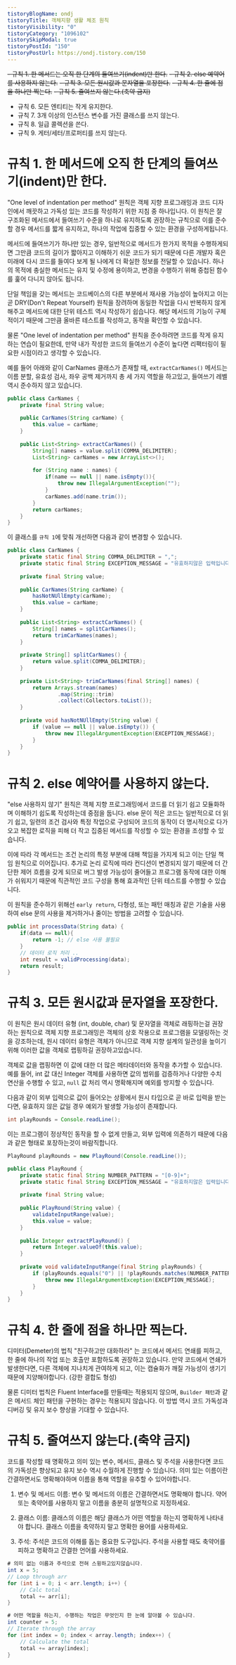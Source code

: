 ```yaml
---
tistoryBlogName: ondj
tistoryTitle: 객체지향 생활 체조 원칙
tistoryVisibility: "0"
tistoryCategory: "1096102"
tistorySkipModal: true
tistoryPostId: "150"
tistoryPostUrl: https://ondj.tistory.com/150
---
```


~~- 규칙 1. 한 메서드는 오직 한 단계의 들여쓰기(indent)만 한다.~~
~~- 규칙 2. else 예약어를 사용하지 않는다.~~
~~- 규칙 3. 모든 원시값과 문자열을 포장한다.~~
~~- 규칙 4. 한 줄에 점을 하나만 찍는다.~~
~~- 규칙 5. 줄여쓰지 않는다.(축약 금지)~~
- 규칙 6. 모든 엔티티는 작게 유지한다.
- 규칙 7. 3개 이상의 인스턴스 변수를 가진 클래스를 쓰지 않는다.
- 규칙 8. 일급 콜렉션을 쓴다.
- 규칙 9. 게터/세터/프로퍼티를 쓰지 않는다.
# 규칙 1. 한 메서드에 오직 한 단계의 들여쓰기(indent)만 한다.

"One level of indentation per method" 원칙은 객체 지향 프로그래밍과 코드 디자인에서 깨끗하고 가독성 있는 코드를 작성하기 위한 지침 중 하나입니다.
이 원칙은 잘 구조화된 메서드에서 들여쓰기 수준을 하나로 유지하도록 권장하는 규칙으로 이를 준수할 경우 메서드를 짧게 유지하고, 하나의 작업에 집중할 수 있는 환경을 구성하게됩니다.

메서드에 들여쓰기가 하나만 있는 경우, 일반적으로 메서드가 한가지 목적을 수행하게되면 그만큼 코드의 길이가 짧아지고 이해하기 쉬운 코드가 되기 때문에 다른 개발자 혹은 미래에 다시 코드를 들여다 보게 될 나에게 더 확실한 정보를 전달할 수 있습니다.
하나의 목적에 충실한 메서드는 유지 및 수정에 용이하고, 변경을 수행하기 위해 중첩된 함수를 훑어 다니지 않아도 됩니다.

단일 책임을 갖는 메서드는 코드베이스의 다른 부분에서 재사용 가능성이 높아지고 이는 곧 DRY(Don't Repeat Yourself) 원칙을 장려하며 동일한 작업을 다시 반복하지 않게 해주고 메서드에 대한 단위 테스트 역시 작성하기 쉽습니다. 해당 메서드의 기능이 구체적이기 때문에 그만큼 올바른 테스트를 작성하고, 동작을 확인할 수 있습니다.

물론 "One level of indentation per method" 원칙을 준수하려면 코드를 작게 유지하는 연습이 필요한데, 만약 내가 작성한 코드의 들여쓰기 수준이 높다면 리팩터링이 필요한 시점이라고 생각할 수 있습니다.

예를 들어 아래와 같이 CarNames 클래스가 존재할 때, `extractCarNames()` 메서드는 이름 분할, 유효성 검사, 좌우 공백 제거까지 총 세 가지 역할을 하고있고, 들여쓰기 레벨 역시 준수하지 않고 있습니다.

``` java
public class CarNames {  
    private final String value;  
  
    public CarNames(String carName) {  
        this.value = carName;  
    }
      
	public List<String> extractCarNames() { 
		String[] names = value.split(COMMA_DELIMITER); 
		List<String> carNames = new ArrayList<>(); 
		
		for (String name : names) {
			if(name == null || name.isEmpty()){
				throw new IllegalArgumentException("");
			}
			carNames.add(name.trim()); 
		} 
		return carNames; 
	}
}
```

이 클래스를 `규칙 1`에 맞춰 개선하면 다음과 같이 변경할 수 있습니다.

```java
public class CarNames {  
    private static final String COMMA_DELIMITER = ",";  
    private static final String EXCEPTION_MESSAGE = "유효하지않은 입력입니다.";  
  
    private final String value;  
  
    public CarNames(String carName) {  
        hasNotNUllEmpty(carName);  
        this.value = carName;  
    }  
  
    public List<String> extractCarNames() {  
        String[] names = splitCarNames();  
        return trimCarNames(names);  
    }  
  
    private String[] splitCarNames() {  
        return value.split(COMMA_DELIMITER);  
    }  
  
    private List<String> trimCarNames(final String[] names) {  
        return Arrays.stream(names)  
                .map(String::trim)  
                .collect(Collectors.toList());  
    }  
  
    private void hasNotNUllEmpty(String value) {  
        if (value == null || value.isEmpty()) {  
            throw new IllegalArgumentException(EXCEPTION_MESSAGE);  
        }  
    }  
}
```


# 규칙 2. else 예약어를 사용하지 않는다.

"else 사용하지 않기" 원칙은 객체 지향 프로그래밍에서 코드를 더 읽기 쉽고 모듈화하며 이해하기 쉽도록 작성하는데 중점을 둡니다. else 문이 적은 코드는 일반적으로 더 읽기 쉽고, 일련의 조건 검사와 특정 작업으로 구성되어 코드의 동작이 더 명시적으로 다가오고 복잡한 로직을 피해 더 작고 집중된 메서드를 작성할 수 있는 환경을 조성할 수 있습니다. 

이에 따라 각 메서드는 조건 논리의 특정 부분에 대해 책임을 가지게 되고 이는 단일 책임 원칙으로 이어집니다.
추가로 논리 로직에 따라 컨디션이 변경되지 않기 때문에 더 간단한 제어 흐름을 갖게 되므로 버그 발생 가능성이 줄어들고 프로그램 동작에 대한 이해가 쉬워지기 때문에 직관적인 코드 구성을 통해 효과적인 단위 테스트를 수행할 수 있습니다.

이 원칙을 준수하기 위해선 `early return`, 다형성, 또는 패턴 매칭과 같은 기술을 사용하여 else 문의 사용을 제거하거나 줄이는 방법을 고려할 수 있습니다.

```java
public int processData(String data) {
	if(data == null){
		return -1; // else 사용 불필요
	}
	// 데이터 로직 처리 ..
	int result = validProcessing(data);
	return result;
}
```

# 규칙 3. 모든 원시값과 문자열을 포장한다.

이 원칙은 원시 데이터 유형 (int, double, char) 및 문자열을 객체로 래핑하는걸 권장하는 원칙으로 객체 지향 프로그래밍은 객체의 상호 작용으로 프로그램을 모델링하는 것을 강조하는데, 원시 데이터 유형은 객체가 아니므로 객체 지향 설계의 일관성을 높이기 위해 이러한 값을 객체로 랩핑하길 권장하고있습니다.

객체로 값을 랩핑하면 이 값에 대한 더 많은 메타데이터와 동작을 추가할 수 있습니다. 예를 들어, int 값 대신 Integer 객체를 사용하면 값의 범위를 검증하거나 다양한 수치 연산을 수행할 수 있고, `null` 값 처리 역시 명확해지며 예외를 방지할 수 있습니다.

다음과 같이 외부 입력으로 값이 들어오는 상황에서 원시 타입으로 곧 바로 입력을 받는다면, 유효하지 않은 값일 경우 예외가 발생할 가능성이 존재합니다.

```java
int playRounds = Console.readLine();
```

이는 프로그램이 정상적인 동작을 할 수 없게 만들고, 외부 입력에 의존하기 때문에 다음과 같은 형태로 포장하는것이 바람직합니다.

```java
PlayRound playRounds = new PlayRound(Console.readLine());
```

```java
public class PlayRound {  
    private static final String NUMBER_PATTERN = "[0-9]+";  
    private static final String EXCEPTION_MESSAGE = "유효하지않은 입력입니다.";  
  
    private final String value;  
  
    public PlayRound(String value) {  
        validateInputRange(value);  
        this.value = value;  
    }  
  
    public Integer extractPlayRound() {  
        return Integer.valueOf(this.value);  
    }  
  
    private void validateInputRange(final String playRounds) {  
        if (playRounds.equals("0") || !playRounds.matches(NUMBER_PATTERN)) {  
            throw new IllegalArgumentException(EXCEPTION_MESSAGE);  
        }  
    }  
}
```

# 규칙 4. 한 줄에 점을 하나만 찍는다.

디미터(Demeter)의 법칙 "친구하고만 대화하라" 는 코드에서 메서드 연쇄를 피하고, 한 줄에 하나의 작업 또는 호출만 포함하도록 권장하고 있습니다.
만약 코드에서 연쇄가 발생한다면, 다른 객체에 지나치게 관여하게 되고, 이는 캡슐화가 깨질 가능성이 생기기 때문에 지양해야합니다. (강한 결합도 형성)

물론 디미터 법칙은 Fluent Interface를 만들때는 적용되지 않으며, `Builder 패턴`과 같은 메서드 체인 패턴을 구현하는 경우는 적용되지 않습니다.
이 방법 역시 코드 가독성과 디버깅 및 유지 보수 향상을 기대할 수 있습니다.


# 규칙 5. 줄여쓰지 않는다.(축약 금지)

코드를 작성할 때 명확하고 의미 있는 변수, 메서드, 클래스 및 주석을 사용한다면 코드의 가독성은 향상되고 유지 보수 역시 수월하게 진행할 수 있습니다.
의미 있는 이름이란 간결하면서도 명확해야하며 이름을 통해 역할을 유추할 수 있어야합니다.

1. 변수 및 메서드 이름: 변수 및 메서드의 이름은 간결하면서도 명확해야 합니다. 약어 또는 축약어를 사용하지 말고 이름을 충분히 설명적으로 지정하세요.
    
2. 클래스 이름: 클래스의 이름은 해당 클래스가 어떤 역할을 하는지 명확하게 나타내야 합니다. 클래스 이름을 축약하지 말고 명확한 용어를 사용하세요.
    
3. 주석: 주석은 코드의 이해를 돕는 중요한 도구입니다. 주석을 사용할 때도 축약어를 피하고 명확하고 간결한 언어를 사용하세요.

```java
# 의미 없는 이름과 주석으로 전혀 스윙하고있지않습니다.
int x = 5;
// Loop through arr
for (int i = 0; i < arr.length; i++) {
    // Calc total
    total += arr[i];
}
```


```java
# 어떤 역할을 하는지, 수행하는 작업은 무엇인지 한 눈에 알아볼 수 있습니다.
int counter = 5;
// Iterate through the array
for (int index = 0; index < array.length; index++) {
    // Calculate the total
    total += array[index];
}
```

